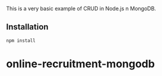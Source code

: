 This is a very basic example of CRUD in Node.js n MongoDB.


## Installation

	npm install

# online-recruitment-mongodb
